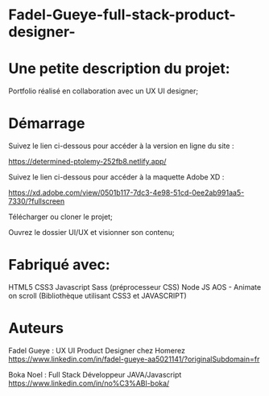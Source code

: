 # Fadel-Gueye-full-stack-product-designer-

# Une petite description du projet:
Portfolio réalisé en collaboration avec un UX UI designer;

# Démarrage
Suivez le lien ci-dessous pour accéder à la version en ligne du site :

https://determined-ptolemy-252fb8.netlify.app/

Suivez le lien ci-dessous pour accéder à la maquette Adobe XD :

https://xd.adobe.com/view/0501b117-7dc3-4e98-51cd-0ee2ab991aa5-7330/?fullscreen

Télécharger ou cloner le projet;

Ouvrez le dossier UI/UX et visionner son contenu;

# Fabriqué avec:
HTML5
CSS3
Javascript
Sass (préprocesseur CSS)
Node JS 
AOS - Animate on scroll (Bibliothèque utilisant CSS3 et JAVASCRIPT)

# Auteurs
Fadel Gueye : UX UI Product Designer chez Homerez https://www.linkedin.com/in/fadel-gueye-aa5021141/?originalSubdomain=fr

Boka Noel : Full Stack Développeur JAVA/Javascript https://www.linkedin.com/in/no%C3%ABl-boka/
